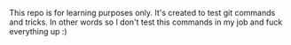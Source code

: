 This repo is for learning purposes only. It's created to test git commands and tricks. In other words so I don't test this commands in my job and fuck everything up :)
